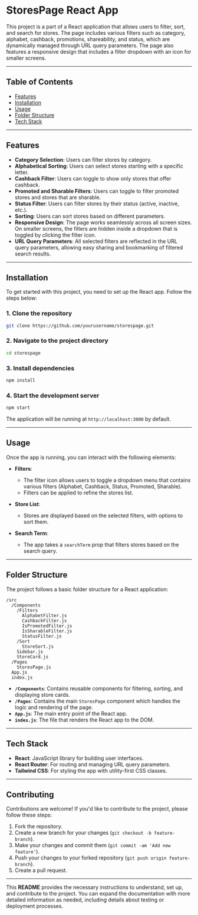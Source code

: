 # **StoresPage React App**

This project is a part of a React application that allows users to filter, sort, and search for stores. The page includes various filters such as category, alphabet, cashback, promotions, shareability, and status, which are dynamically managed through URL query parameters. The page also features a responsive design that includes a filter dropdown with an icon for smaller screens.

---

## **Table of Contents**
- [Features](#features)
- [Installation](#installation)
- [Usage](#usage)
- [Folder Structure](#folder-structure)
- [Tech Stack](#tech-stack)

---

## **Features**

- **Category Selection**: Users can filter stores by category.
- **Alphabetical Sorting**: Users can select stores starting with a specific letter.
- **Cashback Filter**: Users can toggle to show only stores that offer cashback.
- **Promoted and Sharable Filters**: Users can toggle to filter promoted stores and stores that are sharable.
- **Status Filter**: Users can filter stores by their status (active, inactive, etc.).
- **Sorting**: Users can sort stores based on different parameters.
- **Responsive Design**: The page works seamlessly across all screen sizes. On smaller screens, the filters are hidden inside a dropdown that is toggled by clicking the filter icon.
- **URL Query Parameters**: All selected filters are reflected in the URL query parameters, allowing easy sharing and bookmarking of filtered search results.

---

## **Installation**

To get started with this project, you need to set up the React app. Follow the steps below:

### 1. Clone the repository
```bash
git clone https://github.com/yourusername/storespage.git
```

### 2. Navigate to the project directory
```bash
cd storespage
```

### 3. Install dependencies
```bash
npm install
```

### 4. Start the development server
```bash
npm start
```
The application will be running at `http://localhost:3000` by default.

---

## **Usage**

Once the app is running, you can interact with the following elements:

- **Filters**:
  - The filter icon allows users to toggle a dropdown menu that contains various filters (Alphabet, Cashback, Status, Promoted, Sharable).
  - Filters can be applied to refine the stores list.
  
- **Store List**:
  - Stores are displayed based on the selected filters, with options to sort them.
  
- **Search Term**:
  - The app takes a `searchTerm` prop that filters stores based on the search query.

---

## **Folder Structure**

The project follows a basic folder structure for a React application:

```
/src
  /Components
    /Filters
      AlphabetFilter.js
      CashbackFilter.js
      IsPromotedFilter.js
      IsSharableFilter.js
      StatusFilter.js
    /Sort
      StoreSort.js
    Sidebar.js
    StoreCard.js
  /Pages
    StoresPage.js
  App.js
  index.js
```

- **`/Components`**: Contains reusable components for filtering, sorting, and displaying store cards.
- **`/Pages`**: Contains the main `StoresPage` component which handles the logic and rendering of the page.
- **`App.js`**: The main entry point of the React app.
- **`index.js`**: The file that renders the React app to the DOM.

---

## **Tech Stack**

- **React**: JavaScript library for building user interfaces.
- **React Router**: For routing and managing URL query parameters.
- **Tailwind CSS**: For styling the app with utility-first CSS classes.

---

## **Contributing**

Contributions are welcome! If you'd like to contribute to the project, please follow these steps:

1. Fork the repository.
2. Create a new branch for your changes (`git checkout -b feature-branch`).
3. Make your changes and commit them (`git commit -am 'Add new feature'`).
4. Push your changes to your forked repository (`git push origin feature-branch`).
5. Create a pull request.
---

This **README** provides the necessary instructions to understand, set up, and contribute to the project. You can expand the documentation with more detailed information as needed, including details about testing or deployment processes.